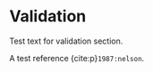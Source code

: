 # Validation

Test text for validation section.

A test reference {cite:p}`1987:nelson`.

```{bibliography} ../refs.bib
```